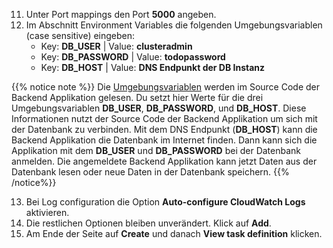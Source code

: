 11. Unter Port mappings den Port **5000** angeben.
12. Im Abschnitt Environment Variables die folgenden Umgebungsvariablen (case sensitive) eingeben:
    - Key: **DB_USER** | Value: **clusteradmin**
    - Key: **DB_PASSWORD** | Value: **todopassword**
    - Key: **DB_HOST** | Value: **DNS Endpunkt der DB Instanz**

{{% notice note %}}
Die [Umgebungsvariablen](https://de.wikipedia.org/wiki/Umgebungsvariable) werden im Source Code der Backend Applikation gelesen. Du setzt hier Werte für die drei Umgebungsvariablen **DB_USER**, **DB_PASSWORD**, und **DB_HOST**. Diese Informationen nutzt der Source Code der Backend Applikation um sich mit der Datenbank zu verbinden. Mit dem DNS Endpunkt (**DB_HOST**) kann die Backend Applikation die Datenbank im Internet finden. Dann kann sich die Applikation mit dem **DB_USER** und **DB_PASSWORD** bei der Datenbank anmelden. Die angemeldete Backend Applikation kann jetzt Daten aus der Datenbank lesen oder neue Daten in der Datenbank speichern.
{{% /notice%}}

13.  Bei Log configuration die Option **Auto-configure CloudWatch Logs** aktivieren.
14.  Die restlichen Optionen bleiben unverändert. Klick auf **Add**.
15.  Am Ende der Seite auf **Create** und danach **View task definition** klicken.